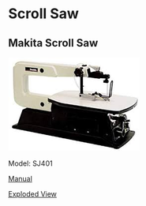 # Scroll Saw

## Makita Scroll Saw

![](../.gitbook/assets/image%20%289%29.png)

Model: SJ401

[Manual](https://drive.google.com/open?id=1J8pAApaV-hl8somh_m8QrVlcfQg_8758)

[Exploded View](https://drive.google.com/open?id=1HlBM9L5yhVvoCoBp0QdjvFjLorzN6pYE)



